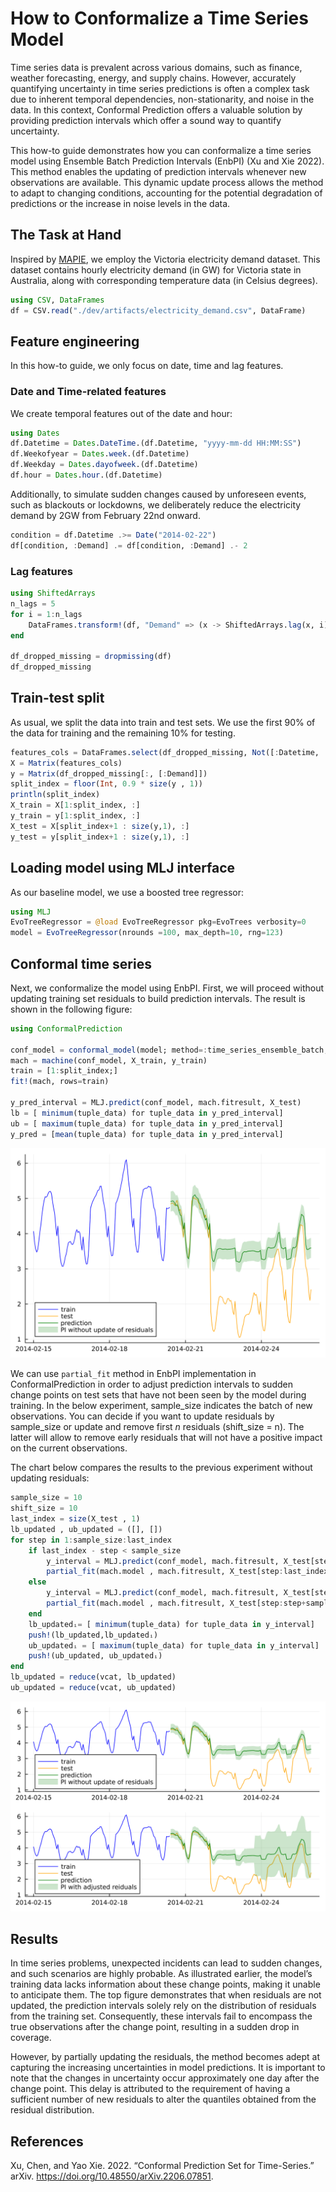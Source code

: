 # How to Conformalize a Time Series Model

Time series data is prevalent across various domains, such as finance, weather forecasting, energy, and supply chains. However, accurately quantifying uncertainty in time series predictions is often a complex task due to inherent temporal dependencies, non-stationarity, and noise in the data. In this context, Conformal Prediction offers a valuable solution by providing prediction intervals which offer a sound way to quantify uncertainty.

This how-to guide demonstrates how you can conformalize a time series model using Ensemble Batch Prediction Intervals (EnbPI) (Xu and Xie 2022). This method enables the updating of prediction intervals whenever new observations are available. This dynamic update process allows the method to adapt to changing conditions, accounting for the potential degradation of predictions or the increase in noise levels in the data.

## The Task at Hand

Inspired by [MAPIE](https://mapie.readthedocs.io/en/latest/examples_regression/4-tutorials/plot_ts-tutorial.html), we employ the Victoria electricity demand dataset. This dataset contains hourly electricity demand (in GW) for Victoria state in Australia, along with corresponding temperature data (in Celsius degrees).

``` julia
using CSV, DataFrames
df = CSV.read("./dev/artifacts/electricity_demand.csv", DataFrame)
```

## Feature engineering

In this how-to guide, we only focus on date, time and lag features.

### Date and Time-related features

We create temporal features out of the date and hour:

``` julia
using Dates
df.Datetime = Dates.DateTime.(df.Datetime, "yyyy-mm-dd HH:MM:SS")
df.Weekofyear = Dates.week.(df.Datetime)
df.Weekday = Dates.dayofweek.(df.Datetime)
df.hour = Dates.hour.(df.Datetime) 
```

Additionally, to simulate sudden changes caused by unforeseen events, such as blackouts or lockdowns, we deliberately reduce the electricity demand by 2GW from February 22nd onward.

``` julia
condition = df.Datetime .>= Date("2014-02-22")
df[condition, :Demand] .= df[condition, :Demand] .- 2
```

### Lag features

``` julia
using ShiftedArrays
n_lags = 5
for i = 1:n_lags
    DataFrames.transform!(df, "Demand" => (x -> ShiftedArrays.lag(x, i)) => "lag_hour_$i")
end

df_dropped_missing = dropmissing(df)
df_dropped_missing
```

## Train-test split

As usual, we split the data into train and test sets. We use the first 90% of the data for training and the remaining 10% for testing.

``` julia
features_cols = DataFrames.select(df_dropped_missing, Not([:Datetime, :Demand]))
X = Matrix(features_cols)
y = Matrix(df_dropped_missing[:, [:Demand]])
split_index = floor(Int, 0.9 * size(y , 1)) 
println(split_index)
X_train = X[1:split_index, :]
y_train = y[1:split_index, :]
X_test = X[split_index+1 : size(y,1), :]
y_test = y[split_index+1 : size(y,1), :]
```

## Loading model using MLJ interface

As our baseline model, we use a boosted tree regressor:

``` julia
using MLJ
EvoTreeRegressor = @load EvoTreeRegressor pkg=EvoTrees verbosity=0
model = EvoTreeRegressor(nrounds =100, max_depth=10, rng=123)
```

## Conformal time series

Next, we conformalize the model using EnbPI. First, we will proceed without updating training set residuals to build prediction intervals. The result is shown in the following figure:

``` julia
using ConformalPrediction

conf_model = conformal_model(model; method=:time_series_ensemble_batch, coverage=0.95)
mach = machine(conf_model, X_train, y_train)
train = [1:split_index;]
fit!(mach, rows=train)

y_pred_interval = MLJ.predict(conf_model, mach.fitresult, X_test)
lb = [ minimum(tuple_data) for tuple_data in y_pred_interval]
ub = [ maximum(tuple_data) for tuple_data in y_pred_interval]
y_pred = [mean(tuple_data) for tuple_data in y_pred_interval]
```

![](timeseries_files/figure-commonmark/cell-10-output-1.svg)

We can use `partial_fit` method in EnbPI implementation in ConformalPrediction in order to adjust prediction intervals to sudden change points on test sets that have not been seen by the model during training. In the below experiment, sample_size indicates the batch of new observations. You can decide if you want to update residuals by sample_size or update and remove first *n* residuals (shift_size = n). The latter will allow to remove early residuals that will not have a positive impact on the current observations.

The chart below compares the results to the previous experiment without updating residuals:

``` julia
sample_size = 10
shift_size = 10
last_index = size(X_test , 1)
lb_updated , ub_updated = ([], [])
for step in 1:sample_size:last_index
    if last_index - step < sample_size
        y_interval = MLJ.predict(conf_model, mach.fitresult, X_test[step:last_index , :])
        partial_fit(mach.model , mach.fitresult, X_test[step:last_index , :], y_test[step:last_index , :], shift_size)
    else
        y_interval = MLJ.predict(conf_model, mach.fitresult, X_test[step:step+sample_size-1 , :])
        partial_fit(mach.model , mach.fitresult, X_test[step:step+sample_size-1 , :], y_test[step:step+sample_size-1 , :], shift_size)        
    end 
    lb_updatedᵢ= [ minimum(tuple_data) for tuple_data in y_interval]
    push!(lb_updated,lb_updatedᵢ)
    ub_updatedᵢ = [ maximum(tuple_data) for tuple_data in y_interval]
    push!(ub_updated, ub_updatedᵢ)
end
lb_updated = reduce(vcat, lb_updated)
ub_updated = reduce(vcat, ub_updated)
```

![](timeseries_files/figure-commonmark/cell-12-output-1.svg)

## Results

In time series problems, unexpected incidents can lead to sudden changes, and such scenarios are highly probable. As illustrated earlier, the model’s training data lacks information about these change points, making it unable to anticipate them. The top figure demonstrates that when residuals are not updated, the prediction intervals solely rely on the distribution of residuals from the training set. Consequently, these intervals fail to encompass the true observations after the change point, resulting in a sudden drop in coverage.

However, by partially updating the residuals, the method becomes adept at capturing the increasing uncertainties in model predictions. It is important to note that the changes in uncertainty occur approximately one day after the change point. This delay is attributed to the requirement of having a sufficient number of new residuals to alter the quantiles obtained from the residual distribution.

## References

Xu, Chen, and Yao Xie. 2022. “Conformal Prediction Set for Time-Series.” arXiv. <https://doi.org/10.48550/arXiv.2206.07851>.
